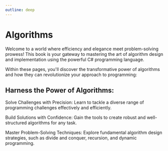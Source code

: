 ```yaml
---
outline: deep
---
```

# Algorithms

Welcome to a world where efficiency and elegance meet problem-solving prowess! This book is your gateway to mastering the art of algorithm design and implementation using the powerful C# programming language.

Within these pages, you'll discover the transformative power of algorithms and how they can revolutionize your approach to programming:

## Harness the Power of Algorithms:

Solve Challenges with Precision: Learn to tackle a diverse range of programming challenges effectively and efficiently.

Build Solutions with Confidence: Gain the tools to create robust and well-structured algorithms for any task.

Master Problem-Solving Techniques: Explore fundamental algorithm design strategies, such as divide and conquer, recursion, and dynamic programming.

